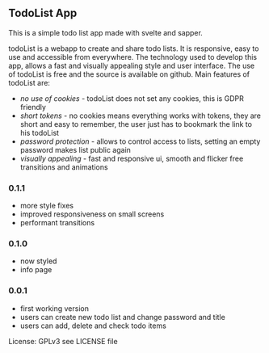 ## TodoList App

This is a simple todo list app made with svelte and sapper.

todoList is a webapp to create and share todo lists. It is responsive, easy to use and accessible from everywhere. The technology used to develop this app, allows a fast and visually appealing style and user interface. The use of todoList is free and the source is available on github. Main features of todoList are:

- *no use of cookies* - todoList does not set any cookies, this is GDPR friendly
- *short tokens* - no cookies means everything works with tokens, they are short and easy to remember, the user just has to bookmark the link  to his todoList 
- *password protection* - allows to control access to lists, setting an empty password makes list public again
- *visually appealing* - fast and responsive ui, smooth and flicker free transitions and animations

### 0.1.1
- more style fixes
- improved responsiveness on small screens
- performant transitions

### 0.1.0
- now styled
- info page

### 0.0.1
- first working version
- users can create new todo list and change password and title
- users can add, delete and check todo items


License: GPLv3 see LICENSE file